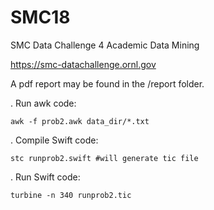 # SMC18
SMC Data Challenge 4 Academic Data Mining

https://smc-datachallenge.ornl.gov

A pdf report may be found in the /report folder.

. Run awk code:

`awk -f prob2.awk data_dir/*.txt`

. Compile Swift code:

`stc runprob2.swift #will generate tic file`

. Run Swift code:

`turbine -n 340 runprob2.tic`
